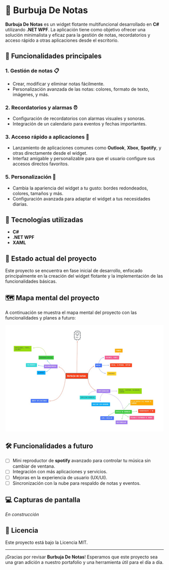 # 📝 Burbuja De Notas

**Burbuja De Notas** es un widget flotante multifuncional desarrollado en **C#** utilizando **.NET WPF**. La aplicación tiene como objetivo ofrecer una solución minimalista y eficaz para la gestión de notas, recordatorios y acceso rápido a otras aplicaciones desde el escritorio.

## 🌟 Funcionalidades principales

### 1. Gestión de notas 📋

- Crear, modificar y eliminar notas fácilmente.
- Personalización avanzada de las notas: colores, formato de texto, imágenes, y más.

### 2. Recordatorios y alarmas ⏰

- Configuración de recordatorios con alarmas visuales y sonoras.
- Integración de un calendario para eventos y fechas importantes.

### 3. Acceso rápido a aplicaciones 🔗

- Lanzamiento de aplicaciones comunes como **Outlook**, **Xbox**, **Spotify**, y otras directamente desde el widget.
- Interfaz amigable y personalizable para que el usuario configure sus accesos directos favoritos.

### 5. Personalización 🎨

- Cambia la apariencia del widget a tu gusto: bordes redondeados, colores, tamaños y más.
- Configuración avanzada para adaptar el widget a tus necesidades diarias.

## 🚀 Tecnologías utilizadas

- **C#**
- **.NET WPF**
- **XAML**

## 🌱 Estado actual del proyecto

Este proyecto se encuentra en fase inicial de desarrollo, enfocado principalmente en la creación del widget flotante y la implementación de las funcionalidades básicas.

## 🗺️ Mapa mental del proyecto

A continuación se muestra el mapa mental del proyecto con las funcionalidades y planes a futuro:

![Mapa Mental](./public/MapaMental.jpg)

## 🛠️ Funcionalidades a futuro

- [ ] Mini reproductor de **spotify** avanzado para controlar tu música sin cambiar de ventana.
- [ ] Integración con más aplicaciones y servicios.
- [ ] Mejoras en la experiencia de usuario (UX/UI).
- [ ] Sincronización con la nube para respaldo de notas y eventos.

## 💻 Capturas de pantalla

_En construcción_

## 📄 Licencia

Este proyecto está bajo la Licencia MIT.

---

¡Gracias por revisar **Burbuja De Notas**! Esperamos que este proyecto sea una gran adición a nuestro portafolio y una herramienta útil para el día a día.
